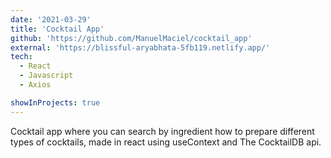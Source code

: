 ```yaml
---
date: '2021-03-29'
title: 'Cocktail App'
github: 'https://github.com/ManuelMaciel/cocktail_app'
external: 'https://blissful-aryabhata-5fb119.netlify.app/'
tech:
  - React
  - Javascript
  - Axios

showInProjects: true
---
```


Cocktail app where you can search by ingredient how to prepare different types of cocktails, made in react using useContext and The CocktailDB api.